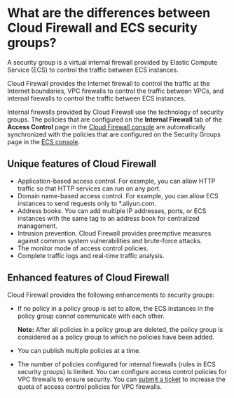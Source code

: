 # What are the differences between Cloud Firewall and ECS security groups?

A security group is a virtual internal firewall provided by Elastic Compute Service \(ECS\) to control the traffic between ECS instances.

Cloud Firewall provides the Internet firewall to control the traffic at the Internet boundaries, VPC firewalls to control the traffic between VPCs, and internal firewalls to control the traffic between ECS instances.

Internal firewalls provided by Cloud Firewall use the technology of security groups. The policies that are configured on the **Internal Firewall** tab of the **Access Control** page in the [Cloud Firewall console](https://yundunnext.console.aliyun.com/?&p=cfwnext#/security/access/internal) are automatically synchronized with the policies that are configured on the Security Groups page in the [ECS console](https://ecs-cn-zhangjiakou.console.aliyun.com/?#/securityGroup/region/cn-zhangjiakou).

## Unique features of Cloud Firewall

-   Application-based access control. For example, you can allow HTTP traffic so that HTTP services can run on any port.
-   Domain name-based access control. For example, you can allow ECS instances to send requests only to \*.aliyun.com.
-   Address books. You can add multiple IP addresses, ports, or ECS instances with the same tag to an address book for centralized management.
-   Intrusion prevention. Cloud Firewall provides preemptive measures against common system vulnerabilities and brute-force attacks.
-   The monitor mode of access control policies.
-   Complete traffic logs and real-time traffic analysis.

## Enhanced features of Cloud Firewall

Cloud Firewall provides the following enhancements to security groups:

-   If no policy in a policy group is set to allow, the ECS instances in the policy group cannot communicate with each other.

    **Note:** After all policies in a policy group are deleted, the policy group is considered as a policy group to which no policies have been added.

-   You can publish multiple policies at a time.
-   The number of policies configured for internal firewalls \(rules in ECS security groups\) is limited. You can configure access control policies for VPC firewalls to ensure security. You can [submit a ticket](https://workorder-intl.console.aliyun.com/console.htm#/ticket/createIndex) to increase the quota of access control policies for VPC firewalls.

